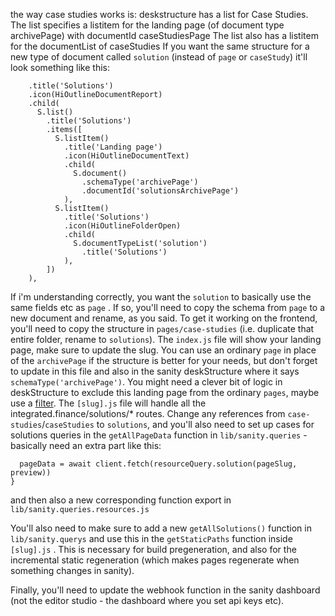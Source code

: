 the way case studies works is:
deskstructure has a list for Case Studies.
The list specifies a listitem for the landing page (of document type archivePage) with documentId caseStudiesPage
The list also has a listitem for the documentList of caseStudies
If you want the same structure for a new type of document called `solution` (instead of `page` or `caseStudy`) it'll look something like this:

```S.listItem()
    .title('Solutions')
    .icon(HiOutlineDocumentReport)
    .child(
      S.list()
        .title('Solutions')
        .items([
          S.listItem()
            .title('Landing page')
            .icon(HiOutlineDocumentText)
            .child(
              S.document()
                .schemaType('archivePage')
                .documentId('solutionsArchivePage')
            ),
          S.listItem()
            .title('Solutions')
            .icon(HiOutlineFolderOpen)
            .child(
              S.documentTypeList('solution')
                .title('Solutions')
            ),
        ])
    ),
 ```

If i'm understanding correctly, you want the `solution` to basically use the same fields etc as `page` . If so, you'll need to copy the schema from `page` to a new document and rename, as you said.
To get it working on the frontend, you'll need to copy the structure in `pages/case-studies` (i.e. duplicate that entire folder, rename to `solutions`). The `index.js` file will show your landing page, make sure to update the slug. You can use an ordinary `page` in place of the `archivePage` if the structure is better for your needs, but don't forget to update in this file and also in the sanity deskStructure where it says `schemaType('archivePage')`. You might need a clever bit of logic in deskStructure to exclude this landing page from the ordinary `pages`, maybe use a [filter]([filter](https://www.sanity.io/docs/create-a-link-to-a-single-edit-page-in-your-main-document-type-list#fa1e82fd32be)).
The `[slug].js` file will handle all the integrated.finance/solutions/* routes. Change any references from `case-studies`/`caseStudies` to `solutions`, and you'll also need to set up cases for solutions queries in the `getAllPageData` function in `lib/sanity.queries` - basically need an extra part like this:

```if (type === 'solutions') {
  pageData = await client.fetch(resourceQuery.solution(pageSlug, preview))
}
```

and then also a new corresponding function export in `lib/sanity.queries.resources.js`

You'll also need to make sure to add a new `getAllSolutions()` function in `lib/sanity.querys` and use this in the `getStaticPaths` function inside `[slug].js` . This is necessary for build pregeneration, and also for the incremental static regeneration (which makes pages regenerate when something changes in sanity).

Finally, you'll need to update the webhook function in the sanity dashboard (not the editor studio - the dashboard where you set api keys etc).
